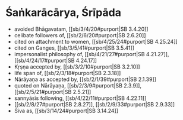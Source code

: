 # Śaṅkarācārya, Śrīpāda

* avoided Bhāgavatam, [[sb/3/4/20#purport|SB 3.4.20]]
* celibate followers of, [[sb/2/6/20#purport|SB 2.6.20]]
* cited on attachment to women, [[sb/4/25/24#purport|SB 4.25.24]]
* cited on Ganges, [[sb/3/5/41#purport|SB 3.5.41]]
* impersonalist philosophy of, [[sb/4/21/27#purport|SB 4.21.27]], [[sb/4/24/17#purport|SB 4.24.17]]
* Kṛṣṇa accepted by, [[sb/3/2/10#purport|SB 3.2.10]]
* life span of, [[sb/2/3/18#purport|SB 2.3.18]]
* Nārāyaṇa as accepted by, [[sb/2/1/39#purport|SB 2.1.39]]
* quoted on Nārāyaṇa, [[sb/2/3/9#purport|SB 2.3.9]], [[sb/2/5/21#purport|SB 2.5.21]]
* sannyāsīs following, [[sb/4/22/11#purport|SB 4.22.11]]
*  [[sb/2/8/27#purport|SB 2.8.27]], [[sb/2/9/33#purport|SB 2.9.33]]
* Śiva as, [[sb/3/14/24#purport|SB 3.14.24]]
